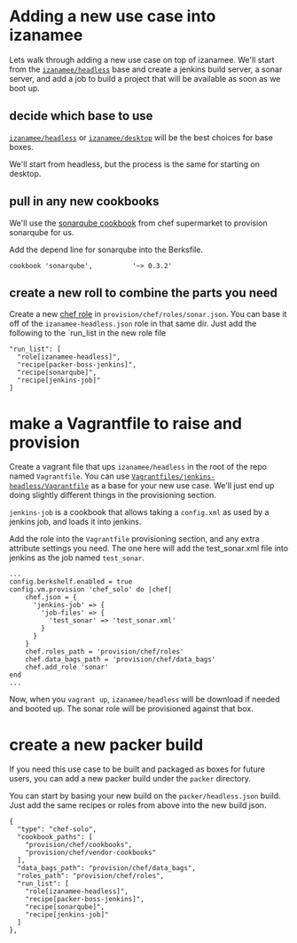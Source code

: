 # Adding a new use case into izanamee

Lets walk through adding a new use case on top of izanamee.  We'll start from the [`izanamee/headless`](https://atlas.hashicorp.com/izanamee/boxes/headless) base and create a jenkins build server, a sonar server, and add a job to build a project that will be available as soon as we boot up.

## decide which base to use
[`izanamee/headless`](https://atlas.hashicorp.com/izanamee/boxes/headless) or [`izanamee/desktop`](https://atlas.hashicorp.com/izanamee/boxes/desktop) will be the best choices for base boxes.

We'll start from headless, but the process is the same for starting on desktop.

## pull in any new cookbooks
We'll use the [sonarqube cookbook](https://supermarket.chef.io/cookbooks/sonarqube) from chef supermarket to provision sonarqube for us.

Add the depend line for sonarqube into the Berksfile.

    cookbook 'sonarqube',          '~> 0.3.2'

## create a new roll to combine the parts you need
Create a new [chef role](https://docs.chef.io/roles.html) in `provision/chef/roles/sonar.json`.  You can base it off of the `izanamee-headless.json` role in that same dir.  Just add the following to the `run_list in the new role file

    "run_list": [
      "role[izanamee-headless]",
      "recipe[packer-boss-jenkins]",
      "recipe[sonarqube]",
      "recipe[jenkins-job]"
    ]

# make a Vagrantfile to raise and provision
Create a vagrant file that ups `izanamee/headless` in the root of the repo named `Vagrantfile`.  You can use [`Vagrantfiles/jenkins-headless/Vagrantfile`](jenkins-headless/Vagrantfile) as a base for your new use case.  We'll just end up doing slightly different things in the provisioning section.

`jenkins-job` is a cookbook that allows taking a `config.xml` as used by a jenkins job, and loads it into jenkins.

Add the role into the `Vagrantfile` provisioning section, and any extra attribute settings you need.  The one here will add the test_sonar.xml file into jenkins as the job named `test_sonar`.

    ...
    config.berkshelf.enabled = true
    config.vm.provision 'chef_solo' do |chef|
        chef.json = {
          'jenkins-job' => {
            'job-files' => {
              'test_sonar' => 'test_sonar.xml'
            }
          }
        }
        chef.roles_path = 'provision/chef/roles'
        chef.data_bags_path = 'provision/chef/data_bags'
        chef.add_role 'sonar'
    end
    ...

Now, when you `vagrant up`, `izanamee/headless` will be download if needed and booted up.  The sonar role will be provisioned against that box.

# create a new packer build
If you need this use case to be built and packaged as boxes for future users, you can add a new packer build under the `packer` directory.

You can start by basing your new build on the `packer/headless.json` build.  Just add the same recipes or roles from above into the new build json.

    {
      "type": "chef-solo",
      "cookbook_paths": [
        "provision/chef/cookbooks",
        "provision/chef/vendor-cookbooks"
      ],
      "data_bags_path": "provision/chef/data_bags",
      "roles_path": "provision/chef/roles",
      "run_list": [
        "role[izanamee-headless]",
        "recipe[packer-boss-jenkins]",
        "recipe[sonarqube]",
        "recipe[jenkins-job]"
      ]
    },
